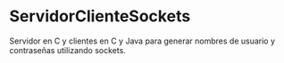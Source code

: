 # ServidorClienteSockets
Servidor en C y clientes en C y Java para generar nombres de usuario y contraseñas utilizando sockets.
